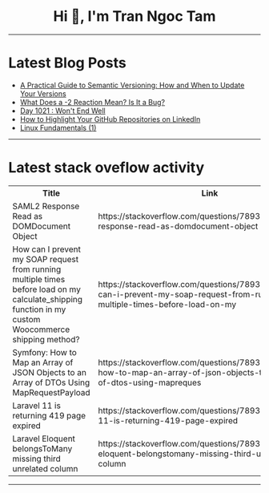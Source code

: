 <h1 align="center">Hi 👋, I'm Tran Ngoc Tam</h1>

---

# Latest Blog Posts 
<!-- BLOG-POST-LIST:START -->
- [A Practical Guide to Semantic Versioning: How and When to Update Your Versions](https://dev.to/brunosartori/a-practical-guide-to-semantic-versioning-how-and-when-to-update-your-versions-2c19)
- [What Does a -2 Reaction Mean? Is It a Bug?](https://dev.to/luca1iu/what-does-a-2-reaction-mean-is-it-a-bug-29c6)
- [Day 1021 : Won&#39;t End Well](https://dev.to/dwane/day-2021-wont-end-well-4iil)
- [How to Highlight Your GitHub Repositories on LinkedIn](https://dev.to/brunosartori/how-to-highlight-your-github-repositories-on-linkedin-pg1)
- [Linux Fundamentals &lpar;1&rpar;](https://dev.to/wedekaov/linux-fundamentals-1-42e5)
<!-- BLOG-POST-LIST:END -->

---

# Latest stack oveflow activity
<table>
  <tr><th>Title</th><th>Link</th></tr>
  <!-- STACKOVERFLOW:START --><tr><td>SAML2 Response Read as DOMDocument Object</td><td>https://stackoverflow.com/questions/78933589/saml2-response-read-as-domdocument-object</td></tr><tr><td>How can I prevent my SOAP request from running multiple times before load on my calculate_shipping function in my custom Woocommerce shipping method?</td><td>https://stackoverflow.com/questions/78933558/how-can-i-prevent-my-soap-request-from-running-multiple-times-before-load-on-my</td></tr><tr><td>Symfony: How to Map an Array of JSON Objects to an Array of DTOs Using MapRequestPayload</td><td>https://stackoverflow.com/questions/78933548/symfony-how-to-map-an-array-of-json-objects-to-an-array-of-dtos-using-mapreques</td></tr><tr><td>Laravel 11 is returning 419 page expired</td><td>https://stackoverflow.com/questions/78933544/laravel-11-is-returning-419-page-expired</td></tr><tr><td>Laravel Eloquent belongsToMany missing third unrelated column</td><td>https://stackoverflow.com/questions/78933386/laravel-eloquent-belongstomany-missing-third-unrelated-column</td></tr><!-- STACKOVERFLOW:END -->
</table>

---


